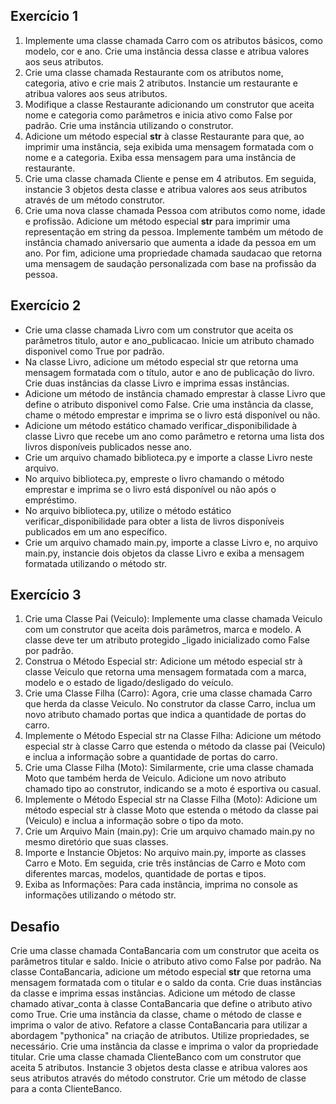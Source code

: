 ## Exercício 1
1. Implemente uma classe chamada Carro com os atributos básicos, como modelo, cor e ano. Crie uma instância dessa classe e atribua valores aos seus atributos.
2. Crie uma classe chamada Restaurante com os atributos nome, categoria, ativo e crie mais 2 atributos. Instancie um restaurante e atribua valores aos seus atributos.
3. Modifique a classe Restaurante adicionando um construtor que aceita nome e categoria como parâmetros e inicia ativo como False por padrão. Crie uma instância utilizando o construtor.
4. Adicione um método especial __str__ à classe Restaurante para que, ao imprimir uma instância, seja exibida uma mensagem formatada com o nome e a categoria. Exiba essa mensagem para uma instância de restaurante.
5. Crie uma classe chamada Cliente e pense em 4 atributos. Em seguida, instancie 3 objetos desta classe e atribua valores aos seus atributos através de um método construtor.
6. Crie uma nova classe chamada Pessoa com atributos como nome, idade e profissão. 
Adicione um método especial __str__ para imprimir uma representação em string 
da pessoa. Implemente também um método de instância chamado aniversario que 
aumenta a idade da pessoa em um ano. Por fim, adicione uma propriedade chamada 
saudacao que retorna uma mensagem de saudação personalizada com base na profissão 
da pessoa.

## Exercício 2
- Crie uma classe chamada Livro com um construtor que aceita os parâmetros titulo, autor e ano_publicacao. Inicie um atributo chamado disponivel como True por padrão. 
- Na classe Livro, adicione um método especial str que retorna uma mensagem formatada com o título, autor e ano de publicação do livro. Crie duas instâncias da classe Livro e imprima essas instâncias.
- Adicione um método de instância chamado emprestar à classe Livro que define o atributo disponivel como False. Crie uma instância da classe, chame o método emprestar e imprima se o livro está disponível ou não.
- Adicione um método estático chamado verificar_disponibilidade à classe Livro que recebe um ano como parâmetro e retorna uma lista dos livros disponíveis publicados nesse ano.
- Crie um arquivo chamado biblioteca.py e importe a classe Livro neste arquivo.
- No arquivo biblioteca.py, empreste o livro chamando o método emprestar e imprima se o livro está disponível ou não após o empréstimo.
- No arquivo biblioteca.py, utilize o método estático verificar_disponibilidade para obter a lista de livros disponíveis publicados em um ano específico.
- Crie um arquivo chamado main.py, importe a classe Livro e, no arquivo main.py, instancie dois objetos da classe Livro e exiba a mensagem formatada utilizando o método str.

## Exercício 3
1. Crie uma Classe Pai (Veiculo): Implemente uma classe chamada Veiculo com um construtor que aceita dois parâmetros, marca e modelo. A classe deve ter um atributo protegido _ligado inicializado como False por padrão.
2. Construa o Método Especial str: Adicione um método especial str à classe Veiculo que retorna uma mensagem formatada com a marca, modelo e o estado de ligado/desligado do veículo.
3. Crie uma Classe Filha (Carro): Agora, crie uma classe chamada Carro que herda da classe Veiculo. No construtor da classe Carro, inclua um novo atributo chamado portas que indica a quantidade de portas do carro.
4. Implemente o Método Especial str na Classe Filha: Adicione um método especial str à classe Carro que estenda o método da classe pai (Veiculo) e inclua a informação sobre a quantidade de portas do carro.
5. Crie uma Classe Filha (Moto): Similarmente, crie uma classe chamada Moto que também herda de Veiculo. Adicione um novo atributo chamado tipo ao construtor, indicando se a moto é esportiva ou casual.
6. Implemente o Método Especial str na Classe Filha (Moto): Adicione um método especial str à classe Moto que estenda o método da classe pai (Veiculo) e inclua a informação sobre o tipo da moto.
7. Crie um Arquivo Main (main.py): Crie um arquivo chamado main.py no mesmo diretório que suas classes.
8. Importe e Instancie Objetos: No arquivo main.py, importe as classes Carro e Moto. Em seguida, crie três instâncias de Carro e Moto com diferentes marcas, modelos, quantidade de portas e tipos.
9. Exiba as Informações: Para cada instância, imprima no console as informações utilizando o método str.

## Desafio
Crie uma classe chamada ContaBancaria com um construtor que aceita os parâmetros titular e saldo. Inicie o atributo ativo como False por padrão.
Na classe ContaBancaria, adicione um método especial __str__ que retorna uma mensagem formatada com o titular e o saldo da conta. Crie duas instâncias da classe e imprima essas instâncias.
Adicione um método de classe chamado ativar_conta à classe ContaBancaria que define o atributo ativo como True. Crie uma instância da classe, chame o método de classe e imprima o valor de ativo.
Refatore a classe ContaBancaria para utilizar a abordagem "pythonica" na criação de atributos. Utilize propriedades, se necessário.
Crie uma instância da classe e imprima o valor da propriedade titular.
Crie uma classe chamada ClienteBanco com um construtor que aceita 5 atributos. Instancie 3 objetos desta classe e atribua valores aos seus atributos através do método construtor.
Crie um método de classe para a conta ClienteBanco.
